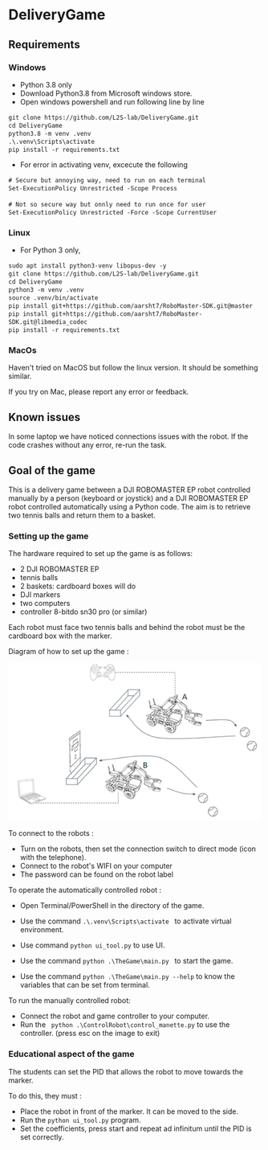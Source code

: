# DeliveryGame

## Requirements

### Windows

- Python 3.8 only
- Download Python3.8 from Microsoft windows store.
- Open windows powershell and run following line by line
```
git clone https://github.com/L2S-lab/DeliveryGame.git
cd DeliveryGame
python3.8 -m venv .venv 
.\.venv\Scripts\activate 
pip install -r requirements.txt
```
- For error in activating venv, excecute the following
```
# Secure but annoying way, need to run on each terminal
Set-ExecutionPolicy Unrestricted -Scope Process

# Not so secure way but onnly need to run once for user
Set-ExecutionPolicy Unrestricted -Force -Scope CurrentUser
```

### Linux

- For Python 3 only,
```
sudo apt install python3-venv libopus-dev -y
git clone https://github.com/L2S-lab/DeliveryGame.git
cd DeliveryGame
python3 -m venv .venv
source .venv/bin/activate
pip install git+https://github.com/aarsht7/RoboMaster-SDK.git@master
pip install git+https://github.com/aarsht7/RoboMaster-SDK.git@libmedia_codec
pip install -r requirements.txt
```
### MacOs

Haven't tried on MacOS but follow the linux version. It should be something similar.

If you try on Mac, please report any error or feedback.

## Known issues

In some laptop we have noticed connections issues with the robot. If the code crashes without any error, re-run the task. 

## Goal of the game

This is a delivery game between a DJI ROBOMASTER EP robot controlled manually by a person (keyboard or joystick) and a DJI ROBOMASTER EP robot controlled automatically using a Python code. The aim is to retrieve two tennis balls and return them to a basket.

### Setting up the game

The hardware required to set up the game is as follows:

- 2 DJI ROBOMASTER EP
- tennis balls
- 2 baskets: cardboard boxes will do
- DJI markers
- two computers
- controller 8-bitdo sn30 pro (or similar)

Each robot must face two tennis balls and behind the robot must be the cardboard box with the marker. 

Diagram of how to set up the game :   

![Game Schema](https://github.com/L2S-lab/DeliveryGame/blob/main/assets/schema.png)


To connect to the robots : 

- Turn on the robots, then set the connection switch to direct mode (icon with the telephone).
- Connect to the robot's WIFI on your computer
- The password can be found on the robot label

To operate the automatically controlled robot :

- Open Terminal/PowerShell in the directory of the game.

- Use the command `.\.venv\Scripts\activate ` to activate virtual environment.

- Use command `python ui_tool.py` to use UI.

- Use the command `python .\TheGame\main.py ` to start the game.
- Use the command `python .\TheGame\main.py --help` to know the variables that can be set from terminal.


To run the manually controlled robot:
- Connect the robot and game controller to your computer.
- Run the ` python .\ControlRobot\control_manette.py` to use the controller. (press esc on the image to exit)


### Educational aspect of the game

The students can set the PID that allows the robot to move towards the marker. 

To do this, they must :

- Place the robot in front of the marker. It can be moved to the side.
- Run the `python ui_tool.py` program.
- Set the coefficients, press start and repeat ad infinitum until the PID is set correctly.
